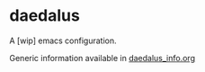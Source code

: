 daedalus
========

A [wip] emacs configuration.

Generic information available in [daedalus_info.org](https://github.com/apoptosa/daedalus/blob/master/daedalus/daedalus_info.org)
